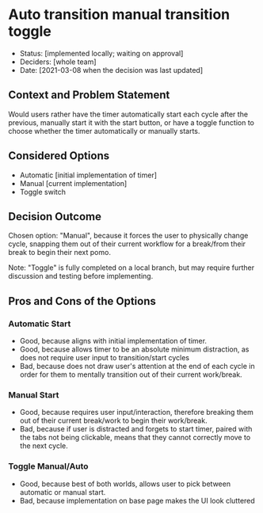 # Auto transition manual transition toggle

* Status: [implemented locally; waiting on approval]
* Deciders: [whole team]
* Date: [2021-03-08 when the decision was last updated]


## Context and Problem Statement

Would users rather have the timer automatically start each cycle after the previous, manually start it with the start button, or have a toggle function to choose whether the timer automatically or manually starts.

## Considered Options

* Automatic [initial implementation of timer]
* Manual [current implementation]
* Toggle switch

## Decision Outcome

Chosen option: "Manual", because it forces the user to physically change cycle, snapping them out of their current workflow for a break/from their break to begin their next pomo.

Note: "Toggle" is fully completed on a local branch, but may require further discussion and testing before implementing.

## Pros and Cons of the Options <!-- optional -->

### Automatic Start

* Good, because aligns with initial implementation of timer.
* Good, because allows timer to be an absolute minimum distraction, as does not require user input to transition/start cycles
* Bad, because does not draw user's attention at the end of each cycle in order for them to mentally transition out of their current work/break.

### Manual Start

* Good, because requires user input/interaction, therefore breaking them out of their current break/work to begin their work/break.
* Bad, because if user is distracted and forgets to start timer, paired with the tabs not being clickable, means that they cannot correctly move to the next cycle.

### Toggle Manual/Auto

* Good, because best of both worlds, allows user to pick between automatic or manual start.
* Bad, because implementation on base page makes the UI look cluttered
